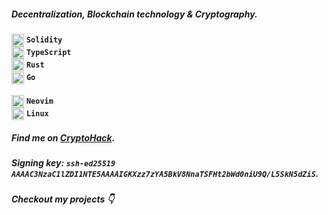 ##### Decentralization, Blockchain technology & Cryptography.

<div>
  <img align="center" width="20px" src="https://github.com/ndavd/ndavd/blob/main/images/solidity.webp?raw=true" />
  <strong><code>Solidity</code></strong>
</div>
<div>
  <img align="center" width="20px" src="https://github.com/ndavd/ndavd/blob/main/images/typescript.webp?raw=true" />
  <strong><code>TypeScript</code></strong>
</div>
<div>
  <img align="center" width="20px" src="https://github.com/ndavd/ndavd/blob/main/images/rust.webp?raw=true" />
  <strong><code>Rust</code></strong>
</div>
<div>
  <img align="center" width="20px" src="https://github.com/ndavd/ndavd/blob/main/images/go.webp?raw=true" />
  <strong><code>Go</code></strong>
</div>

<br/>

<div>
  <img align="center" width="20px" src="https://github.com/ndavd/ndavd/blob/main/images/neovim.webp?raw=true" />
  <strong><code>Neovim</code></strong>
</div>
<div>
  <img align="center" width="20px" src="https://github.com/ndavd/ndavd/blob/main/images/linux.webp?raw=true" />
  <strong><code>Linux</code></strong>
</div>

##### Find me on <a href="https://cryptohack.org/user/0xndavd">CryptoHack</a>.
##### Signing key: `ssh-ed25519 AAAAC3NzaC1lZDI1NTE5AAAAIGKXzz7zYA5BkV8NnaTSFHt2bWd0niU9Q/L5SkN5dZiS`.
##### Checkout my projects 👇
